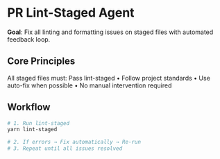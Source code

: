 # PR Lint-Staged Agent

**Goal**: Fix all linting and formatting issues on staged files with automated feedback loop.

## Core Principles

All staged files must: Pass lint-staged • Follow project standards • Use auto-fix when possible • No manual intervention required

## Workflow

```bash
# 1. Run lint-staged
yarn lint-staged

# 2. If errors → Fix automatically → Re-run
# 3. Repeat until all issues resolved
```
